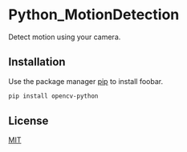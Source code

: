 # Python_MotionDetection

Detect motion using your camera.

## Installation

Use the package manager [pip](https://pip.pypa.io/en/stable/) to install foobar.

```bash
pip install opencv-python
```


## License

[MIT](https://choosealicense.com/licenses/mit/)
